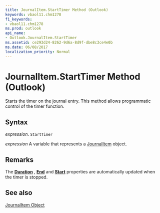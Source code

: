 ```yaml
---
title: JournalItem.StartTimer Method (Outlook)
keywords: vbaol11.chm1278
f1_keywords:
- vbaol11.chm1278
ms.prod: outlook
api_name:
- Outlook.JournalItem.StartTimer
ms.assetid: ce293d24-8262-9d6a-8d9f-dbe8c3ce4e0b
ms.date: 06/08/2017
localization_priority: Normal
---
```



# JournalItem.StartTimer Method (Outlook)

Starts the timer on the journal entry. This method allows programmatic control of the timer function. 


## Syntax

_expression_. `StartTimer`

_expression_ A variable that represents a [JournalItem](./Outlook.JournalItem.md) object.


## Remarks

The  **[Duration](Outlook.JournalItem.Duration.md)** , **[End](Outlook.JournalItem.End.md)** and **[Start](Outlook.JournalItem.Start.md)** properties are automatically updated when the timer is stopped.


## See also


[JournalItem Object](Outlook.JournalItem.md)


